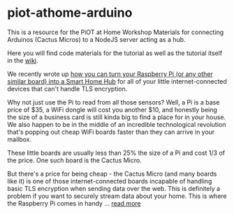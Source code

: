 # piot-athome-arduino
This is a resource for the PiOT at Home Workshop Materials for connecting Arduinos (Cactus Micros) to a NodeJS server acting as a hub.

Here you will find code materials for the tutorial as well as the tutorial itself in the [wiki](https://github.com/InitialState/piot-athome-arduino/wiki).

We recently wrote up [how you can turn your Raspberry Pi (or any other similar board) into a Smart Home Hub](https://github.com/InitialState/node-hub/wiki) for all of your little internet-connected devices that can't handle TLS encryption.

Why not just use the Pi to read from all those sensors? Well, a Pi is a base price of $35, a WiFi dongle will cost you another $10, and honestly being the size of a business card is still kinda big to find a place for in your house. We also happen to be in the middle of an incredible technological revolution that's popping out cheap WiFi boards faster than they can arrive in your mailbox.

These little boards are usually less than 25% the size of a Pi and cost 1/3 of the price. One such board is the Cactus Micro.

But there's a price for being cheap - the Cactus Micro (and many boards like it) is one of those internet-connected boards incapable of handling basic TLS encryption when sending data over the web. This is definitely a problem if you want to securely stream data about your home. This is where the Raspberry Pi comes in handy ... [read more](https://github.com/InitialState/piot-athome-arduino/wiki)
